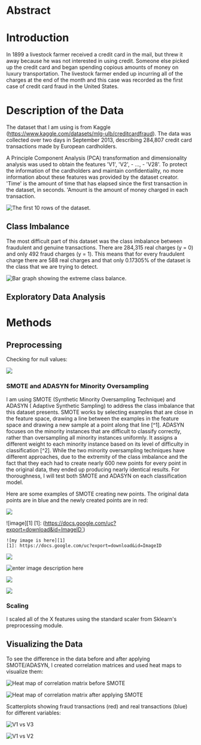 # Abstract

  

# Introduction

In 1899 a livestock farmer received a credit card in the mail, but threw it away because he was not interested in using credit. Someone else picked up the credit card and began spending copious amounts of money on luxury transportation. The livestock farmer ended up incurring all of the charges at the end of the month and this case was recorded as the first case of credit card fraud in the United States.

  

# Description of the Data

The dataset that I am using is from Kaggle (https://www.kaggle.com/datasets/mlg-ulb/creditcardfraud). The data was collected over two days in September 2013, describing 284,807 credit card transactions made by European cardholders.

  

A Principle Component Analysis (PCA) transformation and dimensionality analysis was used to obtain the features 'V1', 'V2', - ..., - 'V28'. To protect the information of the cardholders and maintain confidentiality, no more information about these features was provided by the dataset creator. 'Time' is the amount of time that has elapsed since the first transaction in the dataset, in seconds. 'Amount is the amount of money charged in each transaction.

  

![The first 10 rows of the dataset.](/images/dataframe.png)

  

## Class Imbalance

The most difficult part of this dataset was the class imbalance between fraudulent and genuine transactions. There are 284,315 real charges (y = 0) and only 492 fraud charges (y = 1). This means that for every fraudulent charge there are 588 real charges and that only 0.17305% of the dataset is the class that we are trying to detect.

  

![Bar graph showing the extreme class balance.](https://drive.google.com/file/d/19DwibGMV7J1pb3qB6Ne0HE8z4OtB0fua/view?usp=drive_link)

  

## Exploratory Data Analysis

  
  

# Methods

## Preprocessing

Checking for null values:

![](https://drive.google.com/file/d/1WGJzxqX9WbCg2cjq3rETXBOcLUhSBk4u/view?usp=drive_link)

  

### SMOTE and ADASYN for Minority Oversampling

I am using SMOTE (Synthetic Minority Oversampling Technique) and ADASYN ( Adaptive Synthetic Sampling) to address the class imbalance that this dataset presents. SMOTE works by selecting examples that are close in the feature space, drawing a line between the examples in the feature space and drawing a new sample at a point along that line [^1]. ADASYN focuses on the minority instances that are difficult to classify correctly, rather than oversampling all minority instances uniformly. It assigns a different weight to each minority instance based on its level of difficulty in classification [^2]. While the two minority oversampling techniques have different approaches, due to the extremity of the class imbalance and the fact that they each had to create nearly 600 new points for every point in the original data, they ended up producing nearly identical results. For thoroughness, I will test both SMOTE and ADASYN on each classification model.

  

Here are some examples of SMOTE creating new points. The original data points are in blue and the newly created points are in red:

  
![](https://drive.google.com/file/d/1LR0xNtu7P93Mnw8jeWUCeIL0betjqLnZ/view?usp=drive_link)

![image][1]
[1]: (https://docs.google.com/uc?export=download&id=ImageID`)

`![my image is here][1]`  
`[1]: https://docs.google.com/uc?export=download&id=ImageID`

![](https://drive.google.com/file/d/15KcWmPKnzP99cNWOg3ZQEoVQ4rKLUSFD/view?usp=drive_link)

  ![enter image description here](https://ibb.co/jTs38Dw)

![](https://drive.google.com/file/d/1FCRtYC-qnULyjbw646yIZdTFsxYzRvqr/view?usp=drive_link)

  

![](https://drive.google.com/file/d/1lZIs1KyFOjNyD_CSOvQXx-cUlocOSsgG/view?usp=drive_link)

  

### Scaling

I scaled all of the X features using the standard scaler from Sklearn's preprocessing module.

  

## Visualizing the Data

  

To see the difference in the data before and after applying SMOTE/ADASYN, I created correlation matrices and used heat maps to visualize them:

  

![Heat map of correlation matrix before SMOTE](https://drive.google.com/file/d/1gBNAwcqowg8hzqtgjoNibhsq7WSnh0X6/view?usp=drive_link)

  

![Heat map of correlation matrix after applying SMOTE](https://drive.google.com/file/d/1FrcsuyHvPFf0T7wZMgd77PFU9AdHIe3x/view?usp=drive_link)

  

Scatterplots showing fraud transactions (red) and real transactions (blue) for different variables:

  

![V1 vs V3](https://drive.google.com/file/d/1eJey6SmICe41mrHAkAEu2tDkG3er5UhL/view)

  

![V1 vs V2](https://drive.google.com/file/d/1tkUfUkWlMnHqVwYaesxPyLQ2TJgsLs8-/view)
